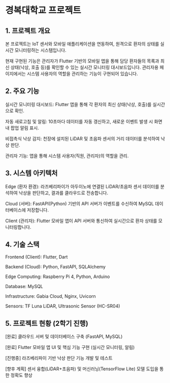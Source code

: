 # 경복대학교 프로젝트

## 1. 프로젝트 개요

본 프로젝트는 IoT 센서와 모바일 애플리케이션을 연동하여, 원격으로 환자의 상태를 실시간 모니터링하는 시스템입니다.

현재 구현된 기능은 관리자가 Flutter 기반의 모바일 앱을 통해 담당 환자들의 목록과 최신 상태(낙상, 호출 등)를 확인할 수 있는 실시간 모니터링 대시보드입니다. 관리자용 페이지에서는 시스템 사용자의 역할을 관리하는 기능이 구현되어 있습니다.

## 2. 주요 기능

실시간 모니터링 대시보드: Flutter 앱을 통해 각 환자의 최신 상태(낙상, 호출)를 실시간으로 확인.

자동 새로고침 및 알림: 10초마다 데이터를 자동 갱신하고, 새로운 이벤트 발생 시 화면 내 팝업 알림 표시.

비접촉식 낙상 감지: 천장에 설치된 LiDAR 및 초음파 센서의 거리 데이터를 분석하여 낙상 판단.

관리자 기능: 앱을 통해 시스템 사용자(직원, 관리자)의 역할을 관리.

## 3. 시스템 아키텍처

Edge (환자 환경): 라즈베리파이가 아두이노에 연결된 LiDAR/초음파 센서 데이터를 분석하여 낙상을 판단하고, 결과를 클라우드로 전송합니다.

Cloud (서버): FastAPI(Python) 기반의 API 서버가 이벤트를 수신하여 MySQL 데이터베이스에 저장합니다.

Client (관리자): Flutter 모바일 앱이 API 서버와 통신하여 실시간으로 환자 상태를 모니터링합니다.

## 4. 기술 스택

Frontend (Client): Flutter, Dart

Backend (Cloud): Python, FastAPI, SQLAlchemy

Edge Computing: Raspberry Pi 4, Python, Arduino

Database: MySQL

Infrastructure: Gabia Cloud, Nginx, Uvicorn

Sensors: TF Luna LiDAR, Ultrasonic Sensor (HC-SR04)

## 5. 프로젝트 현황 (2학기 진행)

[완료] 클라우드 서버 및 데이터베이스 구축 (FastAPI, MySQL)

[완료] Flutter 모바일 앱 UI 및 핵심 기능 구현 (실시간 모니터링, 알림)

[진행중] 라즈베리파이 기반 낙상 판단 기능 개발 및 테스트

[향후 계획] 센서 융합(LiDAR+초음파) 및 머신러닝(TensorFlow Lite) 모델 도입을 통한 정확도 향상
